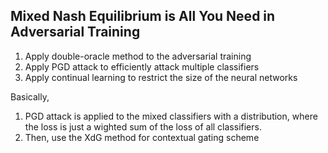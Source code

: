 ## Mixed Nash Equilibrium is All You Need in Adversarial Training


1. Apply double-oracle method to the adversarial training
2. Apply PGD attack to efficiently attack multiple classifiers
3. Apply continual learning to restrict the size of the neural networks


Basically, 

1. PGD attack is applied to the mixed classifiers with a distribution, where the loss is just a wighted sum of the 
loss of all classifiers. 
2. Then, use the XdG method for contextual gating scheme



